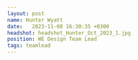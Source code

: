 ```yaml
---
layout: post
name: Hunter Wyatt
date:   2023-11-08 16:30:35 +0300
headshot: headshot_Hunter_Oct_2023_1.jpg
position: WE Design Team Lead
tags: teamlead
---
```

